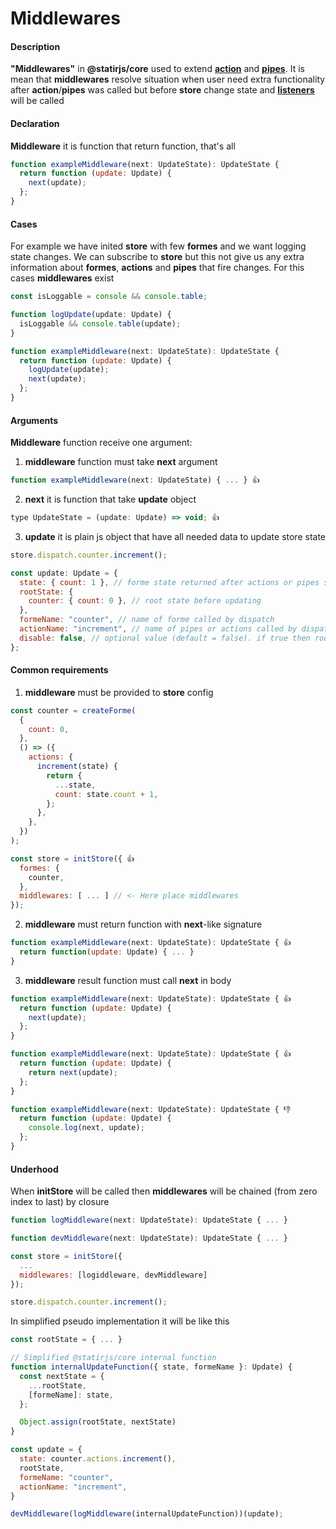 # Middlewares

#### Description

**"Middlewares"** in **@statirjs/core** used to extend [**action**](/content/core/formes.md) and [**pipes**](/content/core/formes.md). It is mean that **middlewares** resolve situation when user need extra functionality after **action**/**pipes** was called but before **store** change state and [**listeners**](/content/core/store.md) will be called

#### Declaration

**Middleware** it is function that return function, that's all

```js
function exampleMiddleware(next: UpdateState): UpdateState {
  return function (update: Update) {
    next(update);
  };
}
```

#### Cases

For example we have inited **store** with few **formes** and we want logging state changes. We can subscribe to **store** but this not give us any extra information about **formes**, **actions** and **pipes** that fire changes. For this cases **middlewares** exist

```js
const isLoggable = console && console.table;

function logUpdate(update: Update) {
  isLoggable && console.table(update);
}

function exampleMiddleware(next: UpdateState): UpdateState {
  return function (update: Update) {
    logUpdate(update);
    next(update);
  };
}
```

#### Arguments

**Middleware** function receive one argument:

1. **middleware** function must take **next** argument

```js
function exampleMiddleware(next: UpdateState) { ... } 👍
```

2. **next** it is function that take **update** object

```js
type UpdateState = (update: Update) => void; 👍
```

3. **update** it is plain js object that have all needed data to update store state

```js
store.dispatch.counter.increment();

const update: Update = {
  state: { count: 1 }, // forme state returned after actions or pipes steps
  rootState: {
    counter: { count: 0 }, // root state before updating
  },
  formeName: "counter", // name of forme called by dispatch
  actionName: "increment", // name of pipes or actions called by dispatch,
  disable: false, // optional value (default = false). if true then rootState will not update and listeners will not calls
};
```

#### Common requirements

1. **middleware** must be provided to **store** config

```js
const counter = createForme(
  {
    count: 0,
  },
  () => ({
    actions: {
      increment(state) {
        return {
          ...state,
          count: state.count + 1,
        };
      },
    },
  })
);

const store = initStore({ 👍
  formes: {
    counter,
  },
  middlewares: [ ... ] // <- Here place middlewares
});
```

2. **middleware** must return function with **next**-like signature

```js
function exampleMiddleware(next: UpdateState): UpdateState { 👍
  return function(update: Update) { ... }
}
```

3. **middleware** result function must call **next** in body

```js
function exampleMiddleware(next: UpdateState): UpdateState { 👍
  return function (update: Update) {
    next(update);
  };
}

function exampleMiddleware(next: UpdateState): UpdateState { 👍
  return function (update: Update) {
    return next(update);
  };
}

function exampleMiddleware(next: UpdateState): UpdateState { 👎
  return function (update: Update) {
    console.log(next, update);
  };
}
```

#### Underhood

When **initStore** will be called then **middlewares** will be chained (from zero index to last) by closure

```js
function logMiddleware(next: UpdateState): UpdateState { ... }

function devMiddleware(next: UpdateState): UpdateState { ... }

const store = initStore({
  ...
  middlewares: [logiddleware, devMiddleware]
});

store.dispatch.counter.increment();
```

In simplified pseudo implementation it will be like this

```js
const rootState = { ... }

// Simplified @statirjs/core internal function
function internalUpdateFunction({ state, formeName }: Update) {
  const nextState = {
    ...rootState,
    [formeName]: state,
  };

  Object.assign(rootState, nextState)
}

const update = {
  state: counter.actions.increment(),
  rootState,
  formeName: "counter",
  actionName: "increment",
}

devMiddleware(logMiddleware(internalUpdateFunction))(update);
```
